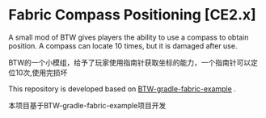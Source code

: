 # Fabric Compass Positioning [CE2.x]

A small mod of BTW gives players the ability to use a compass to obtain position. A compass can locate 10 times, but it is damaged after use.



BTW的一个小模组，给予了玩家使用指南针获取坐标的能力，一个指南针可以定位10次,使用完损坏



This repository is developed based on [BTW-gradle-fabric-example](https://github.com/BTW-Community/BTW-gradle-fabric-example) .



本项目基于BTW-gradle-fabric-example项目开发
